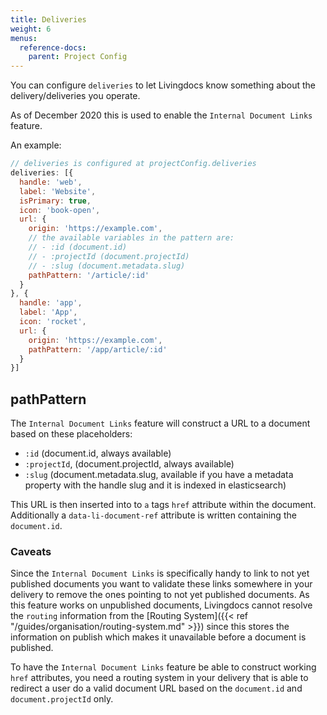 ```yaml
---
title: Deliveries
weight: 6
menus:
  reference-docs:
    parent: Project Config
---
```

You can configure `deliveries` to let Livingdocs know something about the delivery/deliveries you operate.

As of December 2020 this is used to enable the `Internal Document Links` feature.

An example:
```js
// deliveries is configured at projectConfig.deliveries
deliveries: [{
  handle: 'web',
  label: 'Website',
  isPrimary: true,
  icon: 'book-open',
  url: {
    origin: 'https://example.com',
    // the available variables in the pattern are:
    // - :id (document.id)
    // - :projectId (document.projectId)
    // - :slug (document.metadata.slug)
    pathPattern: '/article/:id'
  }
}, {
  handle: 'app',
  label: 'App',
  icon: 'rocket',
  url: {
    origin: 'https://example.com',
    pathPattern: '/app/article/:id'
  }
}]
```

## pathPattern
The `Internal Document Links` feature will construct a URL to a document based on these placeholders:

- `:id` (document.id, always available)
- `:projectId`, (document.projectId, always available)
- `:slug` (document.metadata.slug, available if you have a metadata property with the handle slug and it is indexed in elasticsearch)

This URL is then inserted into to `a` tags `href` attribute within the document.
Additionally a `data-li-document-ref` attribute is written containing the `document.id`.

### Caveats
Since the `Internal Document Links` is specifically handy to link to not yet published documents you want to validate these links somewhere in your delivery to remove the ones pointing to not yet published documents.
As this feature works on unpublished documents, Livingdocs cannot resolve the `routing` information from the [Routing System]({{< ref "/guides/organisation/routing-system.md" >}}) since this stores the information on publish which makes it unavailable before a document is published.

To have the `Internal Document Links` feature be able to construct working `href` attributes, you need a routing system in your delivery that is able to redirect a user do a valid document URL based on the `document.id` and `document.projectId` only.
